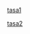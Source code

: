 <p><a href="pdf/tasa_7900525954964.pdf" target="_blank"> tasa1 </a>
<p><a href="pdf/tasa_7900525954946.pdf" target="_blank"> tasa2 </a>

